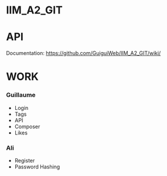 # IIM_A2_GIT


# API
Documentation: https://github.com/GuiguiWeb/IIM_A2_GIT/wiki/


# WORK

### Guillaume
* Login
* Tags
* API
* Composer
* Likes

### Ali
* Register
* Password Hashing